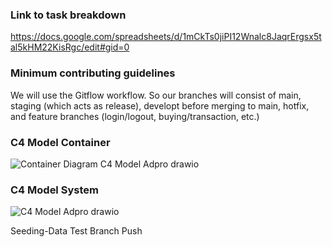 ### Link to task breakdown
https://docs.google.com/spreadsheets/d/1mCkTs0jiPI12Wnalc8JaqrErgsx5tal5kHM22KisRgc/edit#gid=0

### Minimum contributing guidelines
We will use the Gitflow workflow. So our branches will consist of main, staging (which acts as release), developt before merging to main, hotfix, and feature branches (login/logout, buying/transaction, etc.)

### C4 Model Container
![Container Diagram C4 Model Adpro drawio](https://github.com/TomoriNow/adprog-gameshop/assets/143392835/523c5ca4-ad51-4c4a-8efb-bc957d3c90a8)

### C4 Model System
![C4 Model Adpro drawio](https://github.com/TomoriNow/adprog-gameshop/assets/143392835/44051c2d-4dc2-4d06-a7f2-ee73d2fa6329)

Seeding-Data Test Branch Push
